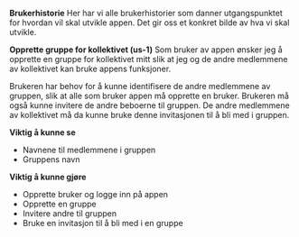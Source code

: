 **Brukerhistorie**
Her har vi alle brukerhistorier som danner utgangspunktet for hvordan vil skal utvikle appen. Det gir oss et konkret
bilde av hva vi skal utvikle.

**Opprette gruppe for kollektivet (us-1)**
Som bruker av appen ønsker jeg å opprette en gruppe for kollektivet mitt slik at jeg og de andre medlemmene av kollektivet kan bruke appens funksjoner. 

Brukeren har behov for å kunne identifisere de andre medlemmene av gruppen, slik at alle som bruker appen må opprette en bruker. Brukeren må også kunne 
invitere de andre beboerne til gruppen. De andre medlemmene av kollektivet må da kunne bruke denne invitasjonen til å bli med i gruppen.

**Viktig å kunne se**
* Navnene til medlemmene i gruppen
* Gruppens navn

**Viktig å kunne gjøre**
*  Opprette bruker og logge inn på appen
*  Opprette en gruppe 
*  Invitere andre til gruppen
*  Bruke en invitasjon til å bli med i en gruppe